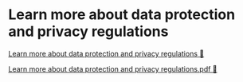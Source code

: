 # Learn more about data protection and privacy regulations

[Learn more about data protection and privacy regulations &#128279;](https://www.coursera.org/learn/strategies-for-cloud-security-risk-management/supplement/A366u/learn-more-about-data-protection-and-privacy-regulations)

[Learn more about data protection and privacy regulations.pdf 🔗](https://1drv.ms/b/c/526c45566c8c239a/EWrijokK7pFKmwJzY_qeGUIBKSzwHbVSHsxzXy8yDMrlDg?e=P7ef2X)
